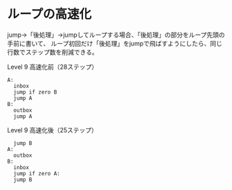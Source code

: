 # ループの高速化

jump→「後処理」→jumpしてループする場合、「後処理」の部分をループ先頭の手前に書いて、
ループ初回だけ「後処理」をjumpで飛ばすようにしたら、同じ行数でステップ数を削減できる。

Level 9 高速化前（28ステップ）
```
A:
  inbox
  jump if zero B
  jump A
B:
  outbox
  jump A
```

Level 9 高速化後（25ステップ）
```
  jump B
A:
  outbox
B:
  inbox
  jump if zero A:
  jump B
```
